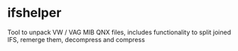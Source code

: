 # ifshelper

Tool to unpack VW / VAG MIB QNX files, includes functionality to split joined IFS, remerge them, decompress and compress

